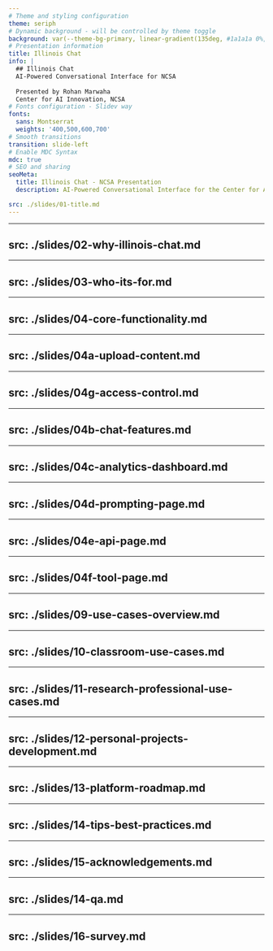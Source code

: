 ```yaml
---
# Theme and styling configuration
theme: seriph
# Dynamic background - will be controlled by theme toggle
background: var(--theme-bg-primary, linear-gradient(135deg, #1a1a1a 0%, #2d2d2d 100%))
# Presentation information
title: Illinois Chat
info: |
  ## Illinois Chat
  AI-Powered Conversational Interface for NCSA
  
  Presented by Rohan Marwaha
  Center for AI Innovation, NCSA
# Fonts configuration - Slidev way
fonts:
  sans: Montserrat
  weights: '400,500,600,700'
# Smooth transitions
transition: slide-left
# Enable MDC Syntax
mdc: true
# SEO and sharing
seoMeta:
  title: Illinois Chat - NCSA Presentation
  description: AI-Powered Conversational Interface for the Center for AI Innovation

src: ./slides/01-title.md
---
```


---
src: ./slides/02-why-illinois-chat.md
---

---
src: ./slides/03-who-its-for.md
---

---
src: ./slides/04-core-functionality.md
---

---
src: ./slides/04a-upload-content.md
---

---
src: ./slides/04g-access-control.md
---

---
src: ./slides/04b-chat-features.md
---

---
src: ./slides/04c-analytics-dashboard.md
---

---
src: ./slides/04d-prompting-page.md
---

---
src: ./slides/04e-api-page.md
---

---
src: ./slides/04f-tool-page.md
---

---
src: ./slides/09-use-cases-overview.md
---

---
src: ./slides/10-classroom-use-cases.md
---

---
src: ./slides/11-research-professional-use-cases.md
---

---
src: ./slides/12-personal-projects-development.md
---

---
src: ./slides/13-platform-roadmap.md
---

---
src: ./slides/14-tips-best-practices.md
---

---
src: ./slides/15-acknowledgements.md
---

---
src: ./slides/14-qa.md
---

---
src: ./slides/16-survey.md
---